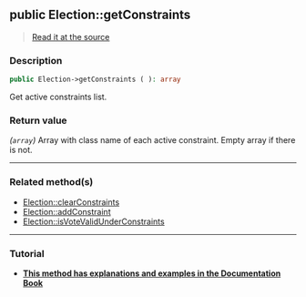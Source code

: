 ## public Election::getConstraints

> [Read it at the source](https://github.com/julien-boudry/Condorcet/blob/master/src/Election.php#L378)

### Description    

```php
public Election->getConstraints ( ): array
```

Get active constraints list.
    

### Return value   

*(`array`)* Array with class name of each active constraint. Empty array if there is not.


---------------------------------------

### Related method(s)      

* [Election::clearConstraints](/Docs/ApiReferences/Election%20Class/Election--clearConstraints.md)    
* [Election::addConstraint](/Docs/ApiReferences/Election%20Class/Election--addConstraint.md)    
* [Election::isVoteValidUnderConstraints](/Docs/ApiReferences/Election%20Class/Election--isVoteValidUnderConstraints.md)    

---------------------------------------

### Tutorial

* **[This method has explanations and examples in the Documentation Book](https://www.condorcet.io/3.AsPhpLibrary/5.Votes/4.VoteConstraints)**    
